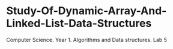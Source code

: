 # Study-Of-Dynamic-Array-And-Linked-List-Data-Structures
Computer Science. Year 1. Algorithms and Data structures. Lab 5
